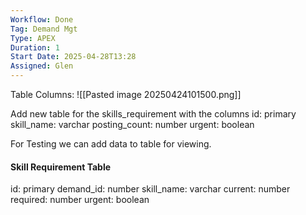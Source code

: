 ```yaml
---
Workflow: Done
Tag: Demand Mgt
Type: APEX
Duration: 1
Start Date: 2025-04-28T13:28
Assigned: Glen
---
```




Table Columns:
![[Pasted image 20250424101500.png]]

Add new table for the skills_requirement with the columns
id: primary
skill_name: varchar
posting_count: number
urgent: boolean

For Testing we can add data to table for viewing.

#### Skill Requirement Table
id: primary
demand_id: number
skill_name: varchar
current: number
required: number
urgent: boolean